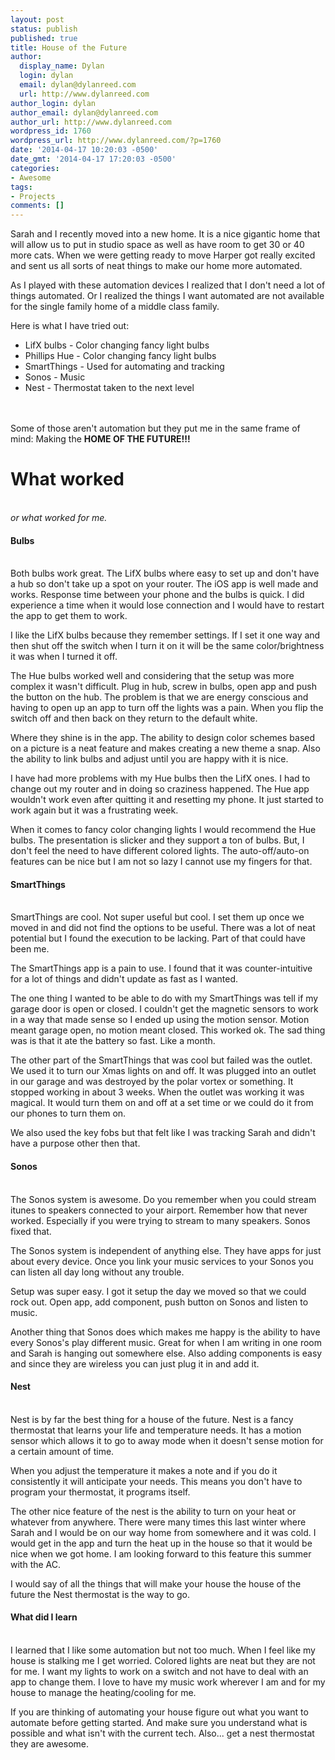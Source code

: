```yaml
---
layout: post
status: publish
published: true
title: House of the Future
author:
  display_name: Dylan
  login: dylan
  email: dylan@dylanreed.com
  url: http://www.dylanreed.com
author_login: dylan
author_email: dylan@dylanreed.com
author_url: http://www.dylanreed.com
wordpress_id: 1760
wordpress_url: http://www.dylanreed.com/?p=1760
date: '2014-04-17 10:20:03 -0500'
date_gmt: '2014-04-17 17:20:03 -0500'
categories:
- Awesome
tags:
- Projects
comments: []
---
```

<p>Sarah and I recently moved into a new home. It is a nice gigantic home that will allow us to put in studio space as well as have room to get 30 or 40 more cats. When we were getting ready to move Harper got really excited and sent us all sorts of neat things to make our home more automated.</p>
<p>As I played with these automation devices I realized that I don't need a lot of things automated. Or I realized the things I want automated are not available for the single family home of a middle class family.</p>
<p>Here is what I have tried out:</p>
<ul>
<li>LifX bulbs - Color changing fancy light bulbs</li>
<li>Phillips Hue - Color changing fancy light bulbs</li>
<li>SmartThings - Used for automating and tracking</li>
<li>Sonos - Music</li>
<li>Nest - Thermostat taken to the next level</li><br />
</ul><br />
Some of those aren't automation but they put me in the same frame of mind: Making the <strong>HOME OF THE FUTURE!!!</strong></p>
<h1 id="what-worked">What worked</h1><br />
<em>or what worked for me.</em></p>
<h4 id="bulbs">Bulbs</h4><br />
Both bulbs work great. The LifX bulbs where easy to set up and don't have a hub so don't take up a spot on your router. The iOS app is well made and works. Response time between your phone and the bulbs is quick. I did experience a time when it would lose connection and I would have to restart the app to get them to work.</p>
<p>I like the LifX bulbs because they remember settings. If I set it one way and then shut off the switch when I turn it on it will be the same color/brightness it was when I turned it off.</p>
<p>The Hue bulbs worked well and considering that the setup was more complex it wasn't difficult. Plug in hub, screw in bulbs, open app and push the button on the hub. The problem is that we are energy conscious and having to open up an app to turn off the lights was a pain. When you flip the switch off and then back on they return to the default white.</p>
<p>Where they shine is in the app. The ability to design color schemes based on a picture is a neat feature and makes creating a new theme a snap. Also the ability to link bulbs and adjust until you are happy with it is nice.</p>
<p>I have had more problems with my Hue bulbs then the LifX ones. I had to change out my router and in doing so craziness happened. The Hue app wouldn't work even after quitting it and resetting my phone. It just started to work again but it was a frustrating week.</p>
<p>When it comes to fancy color changing lights I would recommend the Hue bulbs. The presentation is slicker and they support a ton of bulbs. But, I don't feel the need to have different colored lights. The auto-off/auto-on features can be nice but I am not so lazy I cannot use my fingers for that.</p>
<h4 id="smartthings">SmartThings</h4><br />
SmartThings are cool. Not super useful but cool. I set them up once we moved in and did not find the options to be useful. There was a lot of neat potential but I found the execution to be lacking. Part of that could have been me.</p>
<p>The SmartThings app is a pain to use. I found that it was counter-intuitive for a lot of things and didn't update as fast as I wanted.</p>
<p>The one thing I wanted to be able to do with my SmartThings was tell if my garage door is open or closed. I couldn't get the magnetic sensors to work in a way that made sense so I ended up using the motion sensor. Motion meant garage open, no motion meant closed. This worked ok. The sad thing was is that it ate the battery so fast. Like a month.</p>
<p>The other part of the SmartThings that was cool but failed was the outlet. We used it to turn our Xmas lights on and off. It was plugged into an outlet in our garage and was destroyed by the polar vortex or something. It stopped working in about 3 weeks. When the outlet was working it was magical. It would turn them on and off at a set time or we could do it from our phones to turn them on.</p>
<p>We also used the key fobs but that felt like I was tracking Sarah and didn't have a purpose other then that.</p>
<h4 id="sonos">Sonos</h4><br />
The Sonos system is awesome. Do you remember when you could stream itunes to speakers connected to your airport. Remember how that never worked. Especially if you were trying to stream to many speakers. Sonos fixed that.</p>
<p>The Sonos system is independent of anything else. They have apps for just about every device. Once you link your music services to your Sonos you can listen all day long without any trouble.</p>
<p>Setup was super easy. I got it setup the day we moved so that we could rock out. Open app, add component, push button on Sonos and listen to music.</p>
<p>Another thing that Sonos does which makes me happy is the ability to have every Sonos's play different music. Great for when I am writing in one room and Sarah is hanging out somewhere else. Also adding components is easy and since they are wireless you can just plug it in and add it.</p>
<h4 id="nest">Nest</h4><br />
Nest is by far the best thing for a house of the future. Nest is a fancy thermostat that learns your life and temperature needs. It has a motion sensor which allows it to go to away mode when it doesn't sense motion for a certain amount of time.</p>
<p>When you adjust the temperature it makes a note and if you do it consistently it will anticipate your needs. This means you don't have to program your thermostat, it programs itself.</p>
<p>The other nice feature of the nest is the ability to turn on your heat or whatever from anywhere. There were many times this last winter where Sarah and I would be on our way home from somewhere and it was cold. I would get in the app and turn the heat up in the house so that it would be nice when we got home. I am looking forward to this feature this summer with the AC.</p>
<p>I would say of all the things that will make your house the house of the future the Nest thermostat is the way to go.</p>
<h4 id="what-did-i-learn">What did I learn</h4><br />
I learned that I like some automation but not too much. When I feel like my house is stalking me I get worried. Colored lights are neat but they are not for me. I want my lights to work on a switch and not have to deal with an app to change them. I love to have my music work wherever I am and for my house to manage the heating/cooling for me.</p>
<p>If you are thinking of automating your house figure out what you want to automate before getting started. And make sure you understand what is possible and what isn't with the current tech. Also... get a nest thermostat they are awesome.</p>

